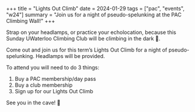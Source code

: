 +++
title = "Lights Out Climb"
date = 2024-01-29
tags = ["pac", "events", "w24"]
summary = "Join us for a night of pseudo-spelunking at the PAC Climbing Wall!"
+++

Strap on your headlamps, or practice your echolocation, because this Sunday UWaterloo Climbing Club will be climbing in the dark 🦇. 

Come out and join us for this term’s Lights Out Climb for a night of pseudo-spelunking. Headlamps will be provided. 

To attend you will need to do 3 things:
1. Buy a PAC membership/day pass 
2. Buy a club membership 
3. Sign up for our Lights Out Climb

See you in the cave! 🔦
